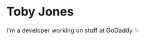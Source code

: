 # Toby Jones

I'm a developer working on stuff at GoDaddy ✨

<!---
tjones2-godaddy/tjones2-godaddy is a ✨ special ✨ repository because its `README.md` (this file) appears on your GitHub profile.
You can click the Preview link to take a look at your changes.
--->
